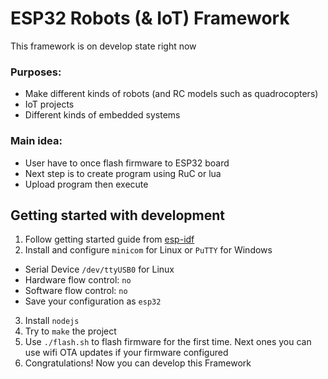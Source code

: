 # ESP32 Robots (& IoT) Framework

This framework is on develop state right now

### Purposes:
* Make different kinds of robots (and RC models such as quadrocopters)
* IoT projects
* Different kinds of embedded systems

### Main idea:
* User have to once flash firmware to ESP32 board
* Next step is to create program using RuC or lua
* Upload program then execute

## Getting started with development
1. Follow getting started guide from [esp-idf](http://esp-idf.readthedocs.io/en/latest/get-started/index.html)
2. Install and configure `minicom` for Linux or `PuTTY` for Windows
* Serial Device `/dev/ttyUSB0` for Linux
* Hardware flow control: `no`
* Software flow control: `no`
* Save your configuration as `esp32`
3. Install `nodejs`
4. Try to `make` the project
5. Use `./flash.sh` to flash firmware for the first time. Next ones you can use wifi OTA updates if your firmware configured
6. Congratulations! Now you can develop this Framework
